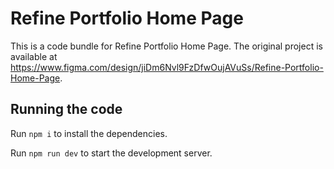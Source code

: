 
  # Refine Portfolio Home Page

  This is a code bundle for Refine Portfolio Home Page. The original project is available at https://www.figma.com/design/jiDm6Nvl9FzDfwOujAVuSs/Refine-Portfolio-Home-Page.

  ## Running the code

  Run `npm i` to install the dependencies.

  Run `npm run dev` to start the development server.
  